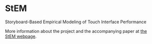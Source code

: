 # StEM
Storyboard-Based Empirical Modeling of Touch Interface Performance

More information about the project and the accompanying paper at [the StEM webpage](http://ns.inria.fr/mjolnir/StEM).